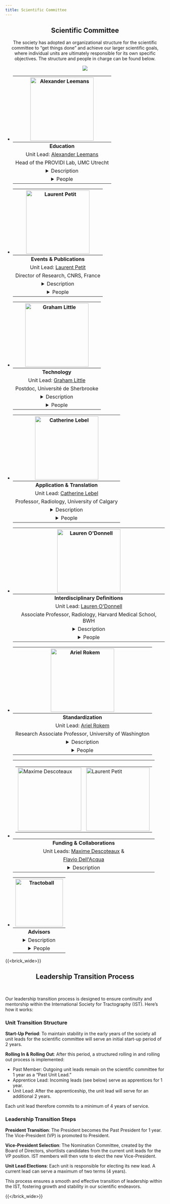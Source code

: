 ```yaml
---
title: Scientific Committee
---
```

<section class="features">
<div class="container">
<center>
<h2>Scientific Committee</h2>

The society has adopted an organizational structure for the scientific committee to “get things done” and achieve our larger scientific goals, where individual units are ultimately responsible for its own specific objectives. The structure and people in charge can be found below.

![](/uploads/photos/org_chart.png)

<ul class="grid people">
    <li>
        <div class="box">
<center>

|<center><img src="/uploads/photos/avatars/Alex_tractoball_education.png" alt="Alexander Leemans"  height="auto" width=200 ></center>|
|:----:|
|<b> Education </b>|
|Unit Lead: <a href="http://www.providi-lab.org" target="_blank">Alexander Leemans</a>|
|Head of the PROVIDI Lab, UMC Utrecht|
|<details> <summary> Description </summary> <div>The Education Unit develops and hosts a variety of training initiatives to deliver state-of-the-art tractography education in the form of workshops, hackathons and online webinars, amongst others. These events help to increase the standard of interdisciplinary tractography knowledge and training world wide.</div></details>|
|<details> <summary> People </summary> <div><a href="https://www.di.univr.it/?ent=persona&id=4397" target="_blank">Alessandro Daducci - UofV (ITLY)</a><a href="https://pamelaguevara.cl/en/home/" target="_blank">Pamela Guevara - UdeC (CHIL)</a><a href="https://www.urmc.rochester.edu/labs/haber.aspx" target="_blank">Suzanne Haber - UofR (USA)</a><a href="https://www.researchgate.net/profile/Silvio-Sarubbo" target="_blank">Silvio Sarubbo - UofT (ITLY)</a><a href="https://personale.unipr.it/en/ugovdocenti/person/17727" target="_blank">Elena Borra - UofP (ITLY)</a><a href="https://www.kyb.tuebingen.mpg.de/person/58996" target="_blank">Vinod Kumar - Max Planck (GER)</a><a href="https://www.usherbrooke.ca/informatique/nous-joindre/personnel/corps-professoral/professeurs/francois-rheault" target="_blank">Francois Rheault - UdeS (CAN)</a><a href="https://lcn.martinos.org/people/" target="_blank">Chiara Maffei - MGH / Harvard (USA)</a></div></details>|

</center>
</div>
</li>

<li>
<div class="box">
<center>

|<center><img src="/uploads/photos/avatars/Laurent_tractoball_comm.png" alt="Laurent Petit"  height="auto" width=200 ></center>|
|:----:|
|<b> Events & Publications </b>|
|Unit Lead: <a href="https://orcid.org/0000-0003-2499-5367" target="_blank">Laurent Petit</a>|
|Director of Research, CNRS, France|
|<details> <summary> Description </summary> <div>Responsible for organizing the IST international conference and tractography specific scientific communications, the Events & Communications Unit is already at work planning the inaugural IST meeting in Bordeaux in 2025, along with the launch of a Neuroanatomy and Tractography collection of articles in the journal Brain Structure and Function.</div></details>|
|<details> <summary> People </summary> <div><a href="https://www.vanderbilt.edu/vise/visepeople/kurt-schilling/" target="_blank">Kurt Schilling - VU Medical Center (USA) </a><a href="https://cinet.jp/english/people/20151484/" target="_blank">Hiromasa Takemura - NIPS (JPN)</a><a href="https://scil.usherbrooke.ca" target="_blank">Maxime Descoteaux - UdeS (CAN)</a><a href="https://www.DRCMR.dk/map" target="_blank">Tim Dyrby - UofD (DK)</a><a href="https://jessica-dubois.weebly.com/" target="_blank">Jessica Dubois - Inserm (Fr)</a><a href="https://www.kyb.tuebingen.mpg.de/person/58996" target="_blank">Vinod Kumar - Max Planck (GER)</a><a href="https://lcn.martinos.org/people/" target="_blank">Chiara Maffei - MGH / Harvard (USA)</a><a href="https://www.umcutrecht.nl/en/research/researchers/de-luca-alberto-a" target="_blank">Alberto De Luca - UMC Utrecht (NL)</a><a href="https://odonnell-lab.bwh.harvard.edu/" target="_blank">Lauren O'Donnell - Harvard/BWH (USA)</a><a href="https://twitter.com/NACIS_RCH" target="_blank">Joseph Yang - RCH (AUS)</a><a href="https://www.kcl.ac.uk/people/jacques-donald-tournier" target="_blank">Donald Tournier - KCL (UK)</a><a href="www.bcblab.com" target="_blank">M. Thiebault de Schotten - CNRS (Fr)</a><a href="https://cnir.net/" target="_blank">Dogu Baran Aydogan - UofEF (FIN)</a><a href="https://sites.google.com/site/simonaschiaviweb/" target="_blank">Simona Schiavi - ASG (ITLY)</a><a href="http://www.providi-lab.org" target="_blank">Alexander Leemans - UMC Utrecht (NL)</a><a href="https://www.stephanieforkel.com/" target="_blank">Stephanie Forkel - Donders Inst. (NL) </a></div></details>|

</center>
</div>
</li>

<li>
<div class="box">
<center>

|<center><img src="/uploads/photos/avatars/Graham_tractoball_tech.png" alt="Graham Little"  height="auto" width=200 ></center>|
|:----:|
|<b> Technology </b>|
|Unit Lead: <a href="https://scholar.google.com/citations?user=3GsgIjkAAAAJ&hl=en">Graham Little</a>|
|Postdoc, Université de Sherbrooke|
|<details> <summary> Description </summary> <div>The technology unit is responsible for all aspects of tech development and support for the society. This includes web development, database management as well as developing new tools to allow members to share and collaborate with massive amounts of imaging/anatomical data.</div></details>|
|<details> <summary> People </summary> <div><a href="https://linum.info.uqam.ca" target="_blank">Joël Lefebvre - UQAM (CAN)</a><a href="https://chamberm.github.io/" target="_blank">Fan Zhang - UEST (CN)</a><a href="https://chamberm.github.io/" target="_blank">Maxime Chamberland - TU/e (NL)</a><a href="https://www.kyb.tuebingen.mpg.de/person/58996" target="_blank">Vinod Kumar - Max Planck (GER)</a></div></details>|

</center>
</div>
</li>

<li>
<div class="box">
<center>

|<center><img src="/uploads/photos/avatars/Catherine_tractoball_catt.png" alt="Catherine Lebel"  height="auto" width=200 ></center>|
|:----:|
|<b> Application & Translation </b>|
|Unit Lead: <a href="http://www.developmentalneuroimaginglab.ca">Catherine Lebel</a>|
|Professor, Radiology, University of Calgary|
|<details> <summary> Description </summary> <div>Tractography has shown promise for improving health and wellbeing, but translation of research to practice is not always straightforward or quick. Part of this problem relates to a gap between research and practice, which this unit aims to help bridge. We aim to support numerous applications of tractography, and help accelerate translation of research into impact.</div></details>|
|<details> <summary> People </summary> <div><a href="https://twitter.com/NACIS_RCH" target="_blank">Joseph Yang - RCH (AUS)</a><a href="https://www.natbrainlab.com" target="_blank">Flavio Dell’Acqua - KCL (UK)</a><a href="https://anif.org.au/" target="_blank">Shawna Farquharson - ANIF</a><a href="https://scholar.google.ca/citations?user=qadgkRwAAAAJ&hl=en" target="_blank">Kathryn Manning - UofC</a></div></details>|

</center>
</div>
</li>

<li>
<div class="box">
<center>

|<center><img src="/uploads/photos/avatars/Lauren_tractoball_definition.png" alt="Lauren O'Donnell"  height="auto" width=200 ></center>|
|:----:|
|<b> Interdisciplinary Definitions </b>|
|Unit Lead: <a href="https://odonnell-lab.bwh.harvard.edu/" target="_blank">Lauren O'Donnell</a>|
|Associate Professor, Radiology, Harvard Medical School, BWH|
|<details> <summary> Description </summary> <div> The general meanings and knowledge of terminology differ greatly between disciplines. This is extremely problematic for tractography; for instance, a bundle can mean completely different things to a computer scientist or neuroanatomist. To enable more seamless communication, the Interdisciplinary Definitions unit brings together experts from disparate disciplines to define terminology that will help guide research across scales, modalities, species, and scientific domains. </div></details>|
|<details> <summary> People </summary> <div><a href="https://www.vanderbilt.edu/vise/visepeople/kurt-schilling/" target="_blank">Kurt Schilling - VU Medical Center (USA) </a><a href="https://www.researchgate.net/profile/Silvio-Sarubbo" target="_blank">Silvio Sarubbo - UofT (ITLY)</a><a href="https://profiles.ucsf.edu/pratik.mukherjee" target="_blank">Pratik Mukherjee - UCSF (USA)</a><a href="https://www.cbclab.org/" target="_blank">Alard Roebroeck MU (NL)</a><a href="https://www.parentlab.ca" target="_blank">Martin Parent - LU (CAN)</a><a href="https://orcid.org/0000-0003-2499-5367" target="_blank">Laurent Petit - CNRS (Fr)</a><a href="https://www.bumc.bu.edu/anatneuro/rj-rushmore/" target="_blank">Jarrett Rushmore - BUMC (USA) </a><a href="https://www.urmc.rochester.edu/labs/haber.aspx" target="_blank">Suzanne Haber - UofR (USA) </a><a href="https://www.bumc.bu.edu/anatneuro/kathy-rockland/" target="_blank">Kathleen Rockland - BU (USA)</a><a href="https://lcn.martinos.org/people/" target="_blank">Chiara Maffei - MGH / Harvard (USA)</a><a href="https://scholar.google.com/citations?hl=en&user=eCMVshkAAAAJ&view_op=list_works&sortby=pubdate" target="_blank">Shiva Hassanzadeh-Behbahani - BWH / Harvard (USA) </a></div></details>|

</center>
</div>
</li>

<li>
<div class="box">
<center>

|<center><img src="/uploads/photos/avatars/Ariel_tractoball_standard.png" alt="Ariel Rokem"  height="auto" width=200 ></center>|
|:----:|
|<b> Standardization </b>|
|Unit Lead: <a href="https://neuroinformatics.uw.edu/">Ariel Rokem</a>|
|Research Associate Professor, University of Washington|
|<details> <summary> Description </summary> <div> In order to foster interdisciplinary and international collaborations significant advancements in methods standardization need to occur. This includes new standards for data storage and meta-data, consensus on tractography methods, standardizing image acquisition and evaluating state-of-the-art validation hardware. The standardization unit aims to advance all of these technological aspects to enable more accurate, repeatable and reliable tractography techniques. </div></details>|
|<details> <summary> People </summary> <div><a href="https://www.usherbrooke.ca/informatique/nous-joindre/personnel/corps-professoral/professeurs/francois-rheault" target="_blank">Francois Rheault - UdeS (CAN)</a><a href="https://www.vanderbilt.edu/vise/visepeople/kurt-schilling/" target="_blank">Kurt Schilling - VU Medical Center (USA) </a><a href="https://www.researchgate.net/profile/Silvio-Sarubbo" target="_blank">Silvio Sarubbo - UofT (ITLY)</a><a href="https://sites.google.com/site/simonaschiaviweb/" target="_blank">Simona Schiavi - ASG (ITLY)</a><a href="https://www.kcl.ac.uk/people/jacques-donald-tournier" target="_blank">Donald Tournier - KCL (UK)</a><a href="https://med.nyu.edu/faculty/jelle-veraart" target="_blank">Jelle Veraart - NYU (USA)</a><a href="https://www.DRCMR.dk/map" target="_blank">Tim Dyrby - UofD (DK)</a><a href="https://www.di.univr.it/?ent=persona&id=4397" target="_blank">Alessandro Daducci - UofV (ITLY)</a><a href="https://www.bcm.edu/people-search/sarah-heilbronner-129381" target="_blank">Sarah Heilbronner - BCofM (USA)</a><a href="https://wt1.pages.iu.edu/" target="_blank">Wei Tang - IU (USA)</a><a href="https://conilab.nottingham.ac.uk" target="_blank">Stam Sotiropoulos - UofN (UK)</a><a href="https://www.umcutrecht.nl/en/research/researchers/de-luca-alberto-a" target="_blank">Alberto De Luca - UMC Utrecht (NL)</a></div></details>|

</center>
</div>
</li>

<li>
<div class="box">
<center>

|<center><table><tr><td><img src="/uploads/photos/avatars/Max_tractoball_finance.png" alt="Maxime Descoteaux"  height="auto" width=200 ></td><td><img src="/uploads/photos/avatars/Flavio_tractoball_finance.png" alt="Laurent Petit"  height="auto" width=200 ></td><tr></table></center>|
|:----:|
|<b> Funding & Collaborations  </b>|
|Unit Leads: <a href="https://scil.usherbrooke.ca" target="_blank">Maxime Descoteaux</a> &|
|<a href="https://www.natbrainlab.com" target="_blank">Flavio Dell'Acqua</a>|
|<details> <summary> Description </summary> <div> The Funding and Collaborations Unit is focused on garnering support for the society through sponsorship and cross-discipline / cross-border funding opportunities. These objectives include grants related to network building, interdisciplinary training and large scale scientific projects. </div></details>|

</center>
</div>
</li>

<li>
<div class="box">
<center>

|<center><img src="/uploads/branding/logo_tractoball_transparent_with_tractogram.png" alt="Tractoball"  height="auto" width=150 ></center>|
|:----:|
|<b> Advisors  </b>|
|<details> <summary> Description </summary> <div> The society is fortunate to have world leading experts spanning vastly different disciplines. To leverage this expertise, advisory roles have been established to help guide the leadership team in framing the society’s structure and objectives. </div></details>|
|<details> <summary> People </summary> <div><a href="https://profiles.cardiff.ac.uk/staff/jonesd27" target="_blank">Derek Jones - CU (UK) </a><a href="https://www.bumc.bu.edu/anatneuro/kathy-rockland/" target="_blank"> Kathy Rockland - BU (USA) </a><a href="https://anif.org.au/" target="_blank">Shawna Farquharson - ANIF (AUS) </a><a href="https://profiles.ucsf.edu/pratik.mukherjee" target="_blank"> Pratik Mukherjee - UCSF (USA)</a></div></details>|

</center>
</div>
</li>

</center>
</ul>
</div>
</section>

{{<brick_wide>}}

<center>

## Leadership Transition Process
<br>
</center>

Our leadership transition process is designed to ensure continuity and mentorship within the International Society for Tractography (IST). Here’s how it works:

### Unit Transition Structure

<b>Start-Up Period</b>: To maintain stability in the early years of the society all unit leads for the scientific committee will serve an initial start-up period of 2 years.

<b>Rolling In & Rolling Out</b>: After this period, a structured rolling in and rolling out process is implemented:
- Past Member: Outgoing unit leads remain on the scientific committee for 1 year as a “Past Unit Lead.”
- Apprentice Lead: Incoming leads (see below) serve as apprentices for 1 year.
- Unit Lead: After the apprenticeship, the unit lead will serve for an additional 2 years.

Each unit lead therefore commits to a minimum of 4 years of service.

### Leadership Transition Steps

<b>President Transition</b>: The President becomes the Past President for 1 year. The Vice-President (VP) is promoted to President.

<b>Vice-President Selection</b>: The Nomination Committee, created by the Board of Directors, shortlists candidates from the current unit leads for the VP position. IST members will then vote to elect the new Vice-President.

<b>Unit Lead Elections</b>: Each unit is responsible for electing its new lead. A current lead can serve a maximum of two terms (4 years).

This process ensures a smooth and effective transition of leadership within the IST, fostering growth and stability in our scientific endeavors.

{{</brick_wide>}}